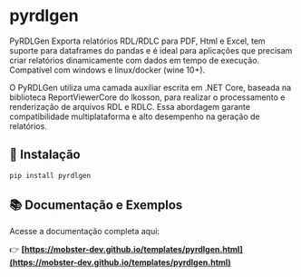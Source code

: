 # pyrdlgen

PyRDLGen Exporta relatórios RDL/RDLC para PDF, Html e Excel, tem suporte para dataframes do pandas e é ideal para aplicações que precisam criar relatórios dinamicamente com dados em tempo de execução.
Compatível com windows e linux/docker (wine 10+).

O PyRDLGen utiliza uma camada auxiliar escrita em .NET Core, baseada na biblioteca ReportViewerCore do lkosson, para realizar o processamento e renderização de arquivos RDL e RDLC. Essa abordagem garante compatibilidade multiplataforma e alto desempenho na geração de relatórios.

## 🚀 Instalação

```bash
pip install pyrdlgen
```

## 📚 Documentação e Exemplos
Acesse a documentação completa aqui:

👉 **[https://mobster-dev.github.io/templates/pyrdlgen.html](https://mobster-dev.github.io/templates/pyrdlgen.html)**
